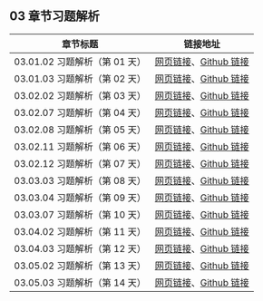 ## 03 章节习题解析

| 章节标题                               | 链接地址                                                     |
| -------------------------------------- | ------------------------------------------------------------ |
| 03.01.02 习题解析（第 01 天） | [网页链接](https://datawhalechina.github.io/leetcode-notes/#/keys/ch03-keys/03.01.02-Exercises-Key)、[Github 链接](https://github.com/datawhalechina/leetcode-notes/blob/main/docs/keys/ch03-keys/03.01.02-Exercises-Key.md) |
| 03.01.03 习题解析（第 02 天） | [网页链接](https://datawhalechina.github.io/leetcode-notes/#/keys/ch03-keys/03.01.03-Exercises-Key)、[Github 链接](https://github.com/datawhalechina/leetcode-notes/blob/main/docs/keys/ch03-keys/03.01.03-Exercises-Key.md) |
| 03.02.02 习题解析（第 03 天） | [网页链接](https://datawhalechina.github.io/leetcode-notes/#/keys/ch03-keys/03.02.02-Exercises-Key)、[Github 链接](https://github.com/datawhalechina/leetcode-notes/blob/main/docs/keys/ch03-keys/03.02.02-Exercises-Key.md) |
| 03.02.07 习题解析（第 04 天） | [网页链接](https://datawhalechina.github.io/leetcode-notes/#/keys/ch03-keys/03.02.07-Exercises-Key)、[Github 链接](https://github.com/datawhalechina/leetcode-notes/blob/main/docs/keys/ch03-keys/03.02.07-Exercises-Key.md) |
| 03.02.08 习题解析（第 05 天） | [网页链接](https://datawhalechina.github.io/leetcode-notes/#/keys/ch03-keys/03.02.08-Exercises-Key)、[Github 链接](https://github.com/datawhalechina/leetcode-notes/blob/main/docs/keys/ch03-keys/03.02.08-Exercises-Key.md) |
| 03.02.11 习题解析（第 06 天） | [网页链接](https://datawhalechina.github.io/leetcode-notes/#/keys/ch03-keys/03.02.11-Exercises-Key)、[Github 链接](https://github.com/datawhalechina/leetcode-notes/blob/main/docs/keys/ch03-keys/03.02.11-Exercises-Key.md) |
| 03.02.12 习题解析（第 07 天） | [网页链接](https://datawhalechina.github.io/leetcode-notes/#/keys/ch03-keys/03.02.12-Exercises-Key)、[Github 链接](https://github.com/datawhalechina/leetcode-notes/blob/main/docs/keys/ch03-keys/03.02.12-Exercises-Key.md) |
| 03.03.03 习题解析（第 08 天） | [网页链接](https://datawhalechina.github.io/leetcode-notes/#/keys/ch03-keys/03.03.03-Exercises-Key)、[Github 链接](https://github.com/datawhalechina/leetcode-notes/blob/main/docs/keys/ch03-keys/03.03.03-Exercises-Key.md) |
| 03.03.04 习题解析（第 09 天） | [网页链接](https://datawhalechina.github.io/leetcode-notes/#/keys/ch03-keys/03.03.04-Exercises-Key)、[Github 链接](https://github.com/datawhalechina/leetcode-notes/blob/main/docs/keys/ch03-keys/03.03.04-Exercises-Key.md) |
| 03.03.07 习题解析（第 10 天） | [网页链接](https://datawhalechina.github.io/leetcode-notes/#/keys/ch03-keys/03.03.07-Exercises-Key)、[Github 链接](https://github.com/datawhalechina/leetcode-notes/blob/main/docs/keys/ch03-keys/03.03.07-Exercises-Key.md) |
| 03.04.02 习题解析（第 11 天） | [网页链接](https://datawhalechina.github.io/leetcode-notes/#/keys/ch03-keys/03.04.02-Exercises-Key)、[Github 链接](https://github.com/datawhalechina/leetcode-notes/blob/main/docs/keys/ch03-keys/03.04.02-Exercises-Key.md) |
| 03.04.03 习题解析（第 12 天） | [网页链接](https://datawhalechina.github.io/leetcode-notes/#/keys/ch03-keys/03.04.03-Exercises-Key)、[Github 链接](https://github.com/datawhalechina/leetcode-notes/blob/main/docs/keys/ch03-keys/03.04.03-Exercises-Key.md) |
| 03.05.02 习题解析（第 13 天） | [网页链接](https://datawhalechina.github.io/leetcode-notes/#/keys/ch03-keys/03.05.02-Exercises-Key)、[Github 链接](https://github.com/datawhalechina/leetcode-notes/blob/main/docs/keys/ch03-keys/03.05.02-Exercises-Key.md) |
| 03.05.03 习题解析（第 14 天） | [网页链接](https://datawhalechina.github.io/leetcode-notes/#/keys/ch03-keys/03.05.03-Exercises-Key)、[Github 链接](https://github.com/datawhalechina/leetcode-notes/blob/main/docs/keys/ch03-keys/03.05.03-Exercises-Key.md) |

